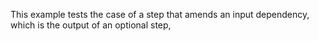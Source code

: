 This example tests the case of a step that amends an input dependency,
which is the output of an optional step,
